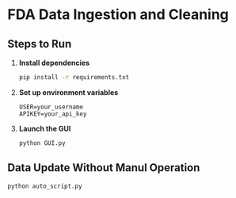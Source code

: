 # FDA Data Ingestion and Cleaning

## Steps to Run

1. **Install dependencies**
   ```bash
   pip install -r requirements.txt
   ```

2. **Set up environment variables**
   ```env
   USER=your_username
   APIKEY=your_api_key
   ```

3. **Launch the GUI**
   ```bash
   python GUI.py
   ```

## Data Update Without Manul Operation
   ```bash
   python auto_script.py
   ```
